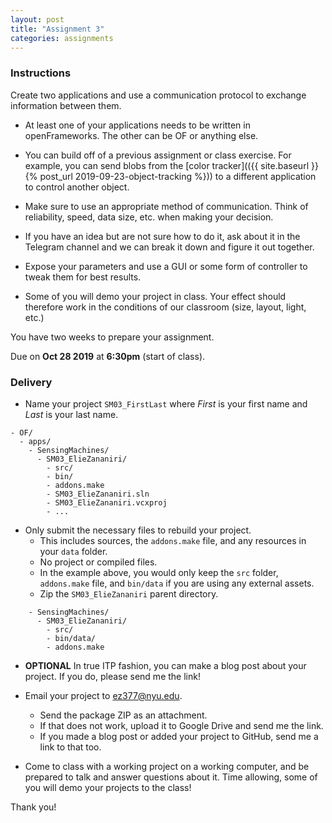```yaml
---
layout: post
title: "Assignment 3"
categories: assignments
---
```


### Instructions

Create two applications and use a communication protocol to exchange information between them.

* At least one of your applications needs to be written in openFrameworks. The other can be OF or anything else.

* You can build off of a previous assignment or class exercise. For example, you can send blobs from the [color tracker](({{ site.baseurl }}{% post_url 2019-09-23-object-tracking %})) to a different application to control another object.

* Make sure to use an appropriate method of communication. Think of reliability, speed, data size, etc. when making your decision.

* If you have an idea but are not sure how to do it, ask about it in the Telegram channel and we can break it down and figure it out together. 

* Expose your parameters and use a GUI or some form of controller to tweak them for best results.

* Some of you will demo your project in class. Your effect should therefore work in the conditions of our classroom (size, layout, light, etc.)

You have two weeks to prepare your assignment.

Due on **Oct 28 2019** at **6:30pm** (start of class).

### Delivery

* Name your project `SM03_FirstLast` where *First* is your first name and *Last* is your last name.

```
- OF/
  - apps/
    - SensingMachines/
      - SM03_ElieZananiri/
        - src/
        - bin/
        - addons.make
        - SM03_ElieZananiri.sln
        - SM03_ElieZananiri.vcxproj
        - ...
```

* Only submit the necessary files to rebuild your project. 
  * This includes sources, the `addons.make` file, and any resources in your `data` folder. 
  * No project or compiled files. 
  * In the example above, you would only keep the `src` folder, `addons.make` file, and `bin/data` if you are using any external assets. 
  * Zip the `SM03_ElieZananiri` parent directory.

```
    - SensingMachines/
      - SM03_ElieZananiri/
        - src/
        - bin/data/
        - addons.make
```

* **OPTIONAL** In true ITP fashion, you can make a blog post about your project. If you do, please send me the link!

* Email your project to [ez377@nyu.edu](mailto:ez377@nyu.edu).
  * Send the package ZIP as an attachment.
  * If that does not work, upload it to Google Drive and send me the link.
  * If you made a blog post or added your project to GitHub, send me a link to that too.

* Come to class with a working project on a working computer, and be prepared to talk and answer questions about it. Time allowing, some of you will demo your projects to the class!

Thank you!